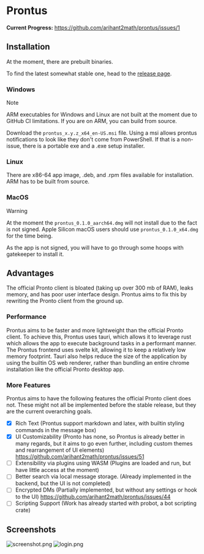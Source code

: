 # Prontus

**Current Progress:** https://github.com/arihant2math/prontus/issues/1

## Installation

At the moment, there are prebuilt binaries.

To find the latest somewhat stable one, head to the [release page](https://github.com/arihant2math/prontus/releases).

### Windows

> [!NOTE]
> ARM executables for Windows and Linux are not built at the moment due to GitHub CI limitations.
> If you are on ARM, you can build from source.

Download the `prontus_x.y.z_x64_en-US.msi` file.
Using a msi allows prontus notifications to look like they don't come from PowerShell.
If that is a non-issue, there is a portable exe and a .exe setup installer.

### Linux

There are x86-64 app image, .deb, and .rpm files available for installation.
ARM has to be built from source.

### MacOS

> [!WARNING]
> At the moment the `prontus_0.1.0_aarch64.dmg` will not install due to the fact is not signed.
> Apple Silicon macOS users should use `prontus_0.1.0_x64.dmg` for the time being.

As the app is not signed, you will have to go through some hoops with gatekeeper to install it.

## Advantages

The official Pronto client is bloated (taking up over 300 mb of RAM), leaks memory, and has poor user interface design.
Prontus aims to fix this by rewriting the Pronto client from the ground up.

### Performance

Prontus aims to be faster and more lightweight than the official Pronto client.
To achieve this, Prontus uses tauri,
which allows it to leverage rust which allows the app to execute background tasks in a performant manner.
The Prontus frontend uses svelte kit, allowing it to keep a relatively low memory footprint.
Tauri also helps reduce the size of the application by using the builtin OS web renderer,
rather than bundling an entire chrome installation like the official Pronto desktop app.

### More Features

Prontus aims to have the following features the official Pronto client does not.
These might not all be implemented before the stable release, but they are the current overarching goals.

- [x] Rich Text (Prontus support markdown and latex, with builtin styling commands in the message box)
- [x] UI Customizability (Pronto has none, so Prontus is already better in many regards, but it aims to go even further,
  including custom themes and rearrangement of UI elements) https://github.com/arihant2math/prontus/issues/51
- [ ] Extensibility via plugins using WASM (Plugins are loaded and run, but have little access at the moment)
- [ ] Better search via local message storage. (Already implemented in the backend, but the UI is not completed)
- [ ] Encrypted DMs (Partially implemented, but without any settings or hook to the
  UI) https://github.com/arihant2math/prontus/issues/44
- [ ] Scripting Support (Work has already started with probot, a bot scripting crate)

## Screenshots

![screenshot.png](screenshots/screenshot.png)
![login.png](screenshots/login.png)
